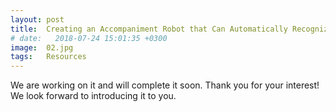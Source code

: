 ```yaml
---
layout: post
title:  Creating an Accompaniment Robot that Can Automatically Recognize Sheet Music
# date:   2018-07-24 15:01:35 +0300
image:  02.jpg
tags:   Resources
---
```

We are working on it and will complete it soon. Thank you for your interest! We look forward to introducing it to you.